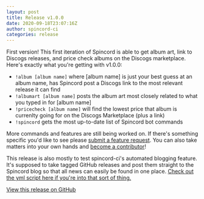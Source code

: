 ```yaml
---
layout: post
title: Release v1.0.0
date: 2020-09-18T23:07:16Z
author: spincord-ci
categories: release
---
```


First version! This first iteration of Spincord is able to get album art, link to Discogs releases, and price check albums on the Discogs marketplace. Here's exactly what you're getting with v1.0.0:  - `!album [album name]` where [album name] is just your best guess at an album name, has Spincord post a Discogs link to the most relevant release it can find - `!albumart [album name]` posts the album art most closely related to what you typed in for [album name] - `!pricecheck [album name]` will find the lowest price that album is currenlty going for on the Discogs Marketplace (plus a link) - `!spincord` gets the most up-to-date list of Spincord bot commands  More commands and features are still being worked on. If there's something specific you'd like to see please [submit a feature request](https://github.com/kmrn/spincord/issues/new?labels=enhancement&title=New+feature+request). You can also take matters into your own hands and [become a contributor](https://github.com/kmrn/spincord)!  This release is also mostly to test spincord-ci's automated blogging feature. It's supposed to take tagged GitHub releases and post them straight to the Spincord blog so that all news can easily be found in one place. [Check out the yml script here if you're into that sort of thing.](https://github.com/kmrn/spincord/blob/master/.github/workflows/post-release.yml)

[View this release on GitHub](https://api.github.com/repos/kmrn/spincord/releases/31540114)


